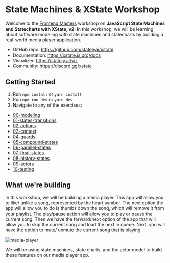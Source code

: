 # State Machines & XState Workshop

Welcome to the [Frontend Masters](https://frontendmasters.com) workshop on **JavaScript State Machines and Statecharts with XState, v2**! In this workshop, we will be learning about software modeling with state machines and statecharts by building a real-world media player application.

- GitHub repo: https://github.com/statelyai/xstate
- Documentation: https://xstate.js.org/docs
- Visualizer: https://stately.ai/viz
- Community: https://discord.gg/xstate

## Getting Started

1. Run `npm install` or `yarn install`
2. Run `npm run dev` or `yarn dev`
3. Navigate to any of the exercises:

- [00-modeling](http://localhost:3000/00-modeling/)
- [01-states-transitions](http://localhost:3000/01-states-transitions/)
- [02-actions](http://localhost:3000/02-actions/)
- [03-context](http://localhost:3000/03-context/)
- [04-guards](http://localhost:3000/04-guards/)
- [05-compound-states](http://localhost:3000/05-compound-states/)
- [06-parallel-states](http://localhost:3000/06-parallel-states/)
- [07-final-states](http://localhost:3000/07-final-states/)
- [08-history-states](http://localhost:3000/08-history-states/)
- [09-actors](http://localhost:3000/09-actors/)
- [10-testing](http://localhost:3000/10-testing/)

## What we're building
In this workshop, we will be building a media player. This app will allow you to like/ unlike a song, represented by the heart symbol. The next option the app will allow you to do is thumbs down the song, which will remove it from your playlist. The play/pause action will allow you to play or pause the current song. Then we have the forward/next option of the app that will allow you to skip the current song and load the next in queue. Next, you will have the option to mute/ unmute the current song that is playing.

![media-player](https://user-images.githubusercontent.com/49595511/139563998-b2118580-d981-4465-bfd1-06d876b0b08a.png)

We will be using state machines, state charts, and the actor model to build these features on our media player app.
